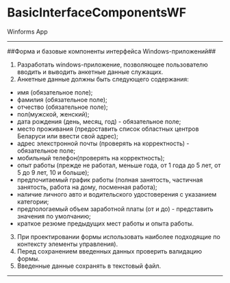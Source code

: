 # BasicInterfaceComponentsWF
Winforms App
***
##Форма и базовые компоненты интерфейса Windows-приложений##
1. Разработать windows-приложение, позволяющее пользователю вводить и выводить анкетные данные служащих.
2. Анкетные данные должны быть следующего содержания:
+ имя (обязательное поле);
+ фамилия (обязательное поле);
+ отчество (обязательное поле);
+ пол(мужской, женский);
+ дата рождения (день, месяц, год) - обязательное поле;
+ место проживания (предоставить список областных центров Беларуси или ввести свой адрес);
+ адрес элекстронной почты (проверять на корректность) - обязательное поле;
+ мобильный телефон(проверять на корректность);
+ опыт работы (прежде не работал, меньше года, от 1 года до 5 лет, от 5 до 9 лет, 10 и больше);
+ предпочитаемый график работы (полная занятость, частичная занятость, работа на дому, посменная работа);
+ наличие личного авто и водительского удостоверения с указанием категории;
+ предпологаемый объем заработной платы (от и до) - представить значения по умолчанию;
+ краткое резюме предыдущих мест работы и опыта работы.
3. При проектировании формы использовать наиболее подходящие по контексту элементы управления).
4. Перед сохранением введенных данных проверить валидацию формы.
5. Введенные данные сохранять в текстовый файл.


***